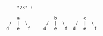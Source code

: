         "23" :
        
        a             b          c
     /  |  \       /  |  \    /  |  \
    d   e   f     d   e   f  d   e   f  


